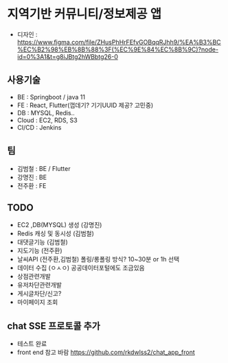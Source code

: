 # 지역기반 커뮤니티/정보제공 앱
 - 디자인 : https://www.figma.com/file/ZHusPhHrFEfvGOBqqRJhh9/%EA%B3%BC%EC%B2%98%EB%8B%88%3F(%EC%9E%84%EC%8B%9C)?node-id=0%3A1&t=g8iJBtg2hWBbtg26-0
 
## 사용기술
 - BE : Springboot / java 11
 - FE : React, Flutter(껍데기? 기기UUID 제공? 고민중)
 - DB : MYSQL, Redis..
 - Cloud : EC2, RDS, S3
 - CI/CD : Jenkins

## 팀 
 - 김범철 : BE / Flutter
 - 강명진 : BE
 - 전주환 : FE

## TODO
- EC2 ,DB(MYSQL) 생성 (강명진)
- Redis 캐싱 및 동시성 (김범철) 
- 대댓글기능 (김범철)
- 지도기능 (전주환)
- 날씨API (전주환,김범철) 폴링/롱폴링 방식? 10~30분 or 1h 선택
- 데이터 수집 (ㅇㅅㅇ) 공공데이터포털에도 조금있음
- 상점관련개발
- 유저차단관련개발
- 게시글차단/신고?
- 마이페이지 조회
 
## chat SSE 프로토콜 추가
- 테스트 완료
- front end 참고 바람 https://github.com/rkdwlss2/chat_app_front
